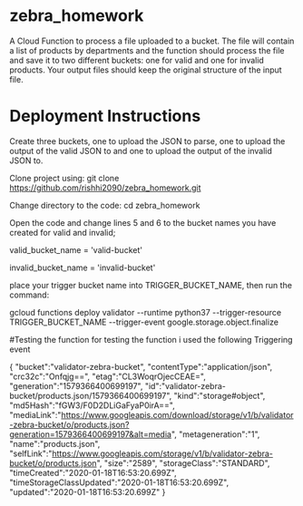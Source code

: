 # zebra_homework
A Cloud Function to process a file uploaded to a bucket. The file will contain a list of products by departments and the function should process the file and save it to two different buckets: one for valid and one for invalid products. Your output files should keep the original structure of the input file.

# Deployment Instructions
Create three buckets, one to upload the JSON to parse, one to upload the output of the valid JSON to and one to upload the output of the invalid JSON to.

Clone project using:
git clone https://github.com/rishhi2090/zebra_homework.git

Change directory to the code:
cd zebra_homework

Open the code and change lines 5 and 6 to the bucket names you have created for valid and invalid;


valid_bucket_name = 'valid-bucket'

invalid_bucket_name = 'invalid-bucket'

place your trigger bucket name into TRIGGER_BUCKET_NAME, then run the command:

gcloud functions deploy validator --runtime python37 --trigger-resource TRIGGER_BUCKET_NAME --trigger-event google.storage.object.finalize

#Testing the function
for testing the function i used the following Triggering event

{
   "bucket":"validator-zebra-bucket",
   "contentType":"application/json",
   "crc32c":"Onfqjg==",
   "etag":"CL3WoqrOjecCEAE=",
   "generation":"1579366400699197",
   "id":"validator-zebra-bucket/products.json/1579366400699197",
   "kind":"storage#object",
   "md5Hash":"fGW3/F0D2DLiGaFyaP0irA==",
   "mediaLink":"https://www.googleapis.com/download/storage/v1/b/validator-zebra-bucket/o/products.json?generation=1579366400699197&alt=media",
   "metageneration":"1",
   "name":"products.json",
   "selfLink":"https://www.googleapis.com/storage/v1/b/validator-zebra-bucket/o/products.json",
   "size":"2589",
   "storageClass":"STANDARD",
   "timeCreated":"2020-01-18T16:53:20.699Z",
   "timeStorageClassUpdated":"2020-01-18T16:53:20.699Z",
   "updated":"2020-01-18T16:53:20.699Z"
}
